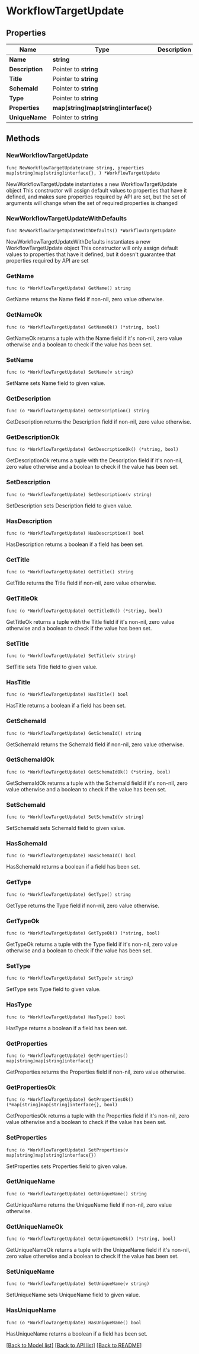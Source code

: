 # WorkflowTargetUpdate

## Properties

Name | Type | Description | Notes
------------ | ------------- | ------------- | -------------
**Name** | **string** |  | 
**Description** | Pointer to **string** |  | [optional] 
**Title** | Pointer to **string** |  | [optional] 
**SchemaId** | Pointer to **string** |  | [optional] 
**Type** | Pointer to **string** |  | [optional] 
**Properties** | **map[string]map[string]interface{}** |  | 
**UniqueName** | Pointer to **string** |  | [optional] 

## Methods

### NewWorkflowTargetUpdate

`func NewWorkflowTargetUpdate(name string, properties map[string]map[string]interface{}, ) *WorkflowTargetUpdate`

NewWorkflowTargetUpdate instantiates a new WorkflowTargetUpdate object
This constructor will assign default values to properties that have it defined,
and makes sure properties required by API are set, but the set of arguments
will change when the set of required properties is changed

### NewWorkflowTargetUpdateWithDefaults

`func NewWorkflowTargetUpdateWithDefaults() *WorkflowTargetUpdate`

NewWorkflowTargetUpdateWithDefaults instantiates a new WorkflowTargetUpdate object
This constructor will only assign default values to properties that have it defined,
but it doesn't guarantee that properties required by API are set

### GetName

`func (o *WorkflowTargetUpdate) GetName() string`

GetName returns the Name field if non-nil, zero value otherwise.

### GetNameOk

`func (o *WorkflowTargetUpdate) GetNameOk() (*string, bool)`

GetNameOk returns a tuple with the Name field if it's non-nil, zero value otherwise
and a boolean to check if the value has been set.

### SetName

`func (o *WorkflowTargetUpdate) SetName(v string)`

SetName sets Name field to given value.


### GetDescription

`func (o *WorkflowTargetUpdate) GetDescription() string`

GetDescription returns the Description field if non-nil, zero value otherwise.

### GetDescriptionOk

`func (o *WorkflowTargetUpdate) GetDescriptionOk() (*string, bool)`

GetDescriptionOk returns a tuple with the Description field if it's non-nil, zero value otherwise
and a boolean to check if the value has been set.

### SetDescription

`func (o *WorkflowTargetUpdate) SetDescription(v string)`

SetDescription sets Description field to given value.

### HasDescription

`func (o *WorkflowTargetUpdate) HasDescription() bool`

HasDescription returns a boolean if a field has been set.

### GetTitle

`func (o *WorkflowTargetUpdate) GetTitle() string`

GetTitle returns the Title field if non-nil, zero value otherwise.

### GetTitleOk

`func (o *WorkflowTargetUpdate) GetTitleOk() (*string, bool)`

GetTitleOk returns a tuple with the Title field if it's non-nil, zero value otherwise
and a boolean to check if the value has been set.

### SetTitle

`func (o *WorkflowTargetUpdate) SetTitle(v string)`

SetTitle sets Title field to given value.

### HasTitle

`func (o *WorkflowTargetUpdate) HasTitle() bool`

HasTitle returns a boolean if a field has been set.

### GetSchemaId

`func (o *WorkflowTargetUpdate) GetSchemaId() string`

GetSchemaId returns the SchemaId field if non-nil, zero value otherwise.

### GetSchemaIdOk

`func (o *WorkflowTargetUpdate) GetSchemaIdOk() (*string, bool)`

GetSchemaIdOk returns a tuple with the SchemaId field if it's non-nil, zero value otherwise
and a boolean to check if the value has been set.

### SetSchemaId

`func (o *WorkflowTargetUpdate) SetSchemaId(v string)`

SetSchemaId sets SchemaId field to given value.

### HasSchemaId

`func (o *WorkflowTargetUpdate) HasSchemaId() bool`

HasSchemaId returns a boolean if a field has been set.

### GetType

`func (o *WorkflowTargetUpdate) GetType() string`

GetType returns the Type field if non-nil, zero value otherwise.

### GetTypeOk

`func (o *WorkflowTargetUpdate) GetTypeOk() (*string, bool)`

GetTypeOk returns a tuple with the Type field if it's non-nil, zero value otherwise
and a boolean to check if the value has been set.

### SetType

`func (o *WorkflowTargetUpdate) SetType(v string)`

SetType sets Type field to given value.

### HasType

`func (o *WorkflowTargetUpdate) HasType() bool`

HasType returns a boolean if a field has been set.

### GetProperties

`func (o *WorkflowTargetUpdate) GetProperties() map[string]map[string]interface{}`

GetProperties returns the Properties field if non-nil, zero value otherwise.

### GetPropertiesOk

`func (o *WorkflowTargetUpdate) GetPropertiesOk() (*map[string]map[string]interface{}, bool)`

GetPropertiesOk returns a tuple with the Properties field if it's non-nil, zero value otherwise
and a boolean to check if the value has been set.

### SetProperties

`func (o *WorkflowTargetUpdate) SetProperties(v map[string]map[string]interface{})`

SetProperties sets Properties field to given value.


### GetUniqueName

`func (o *WorkflowTargetUpdate) GetUniqueName() string`

GetUniqueName returns the UniqueName field if non-nil, zero value otherwise.

### GetUniqueNameOk

`func (o *WorkflowTargetUpdate) GetUniqueNameOk() (*string, bool)`

GetUniqueNameOk returns a tuple with the UniqueName field if it's non-nil, zero value otherwise
and a boolean to check if the value has been set.

### SetUniqueName

`func (o *WorkflowTargetUpdate) SetUniqueName(v string)`

SetUniqueName sets UniqueName field to given value.

### HasUniqueName

`func (o *WorkflowTargetUpdate) HasUniqueName() bool`

HasUniqueName returns a boolean if a field has been set.


[[Back to Model list]](../README.md#documentation-for-models) [[Back to API list]](../README.md#documentation-for-api-endpoints) [[Back to README]](../README.md)


